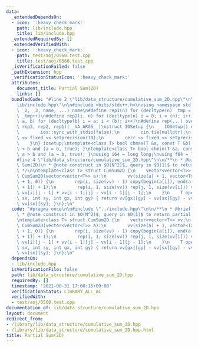 ```yaml
---
data:
  _extendedDependsOn:
  - icon: ':heavy_check_mark:'
    path: lib/include.hpp
    title: lib/include.hpp
  _extendedRequiredBy: []
  _extendedVerifiedWith:
  - icon: ':heavy_check_mark:'
    path: test/aoj/0560.test.cpp
    title: test/aoj/0560.test.cpp
  _isVerificationFailed: false
  _pathExtension: hpp
  _verificationStatusIcon: ':heavy_check_mark:'
  attributes:
    document_title: Partial Sum(2D)
    links: []
  bundledCode: "#line 2 \"lib/data_structure/cumulative_sum_2D.hpp\"\n\n#line 2 \"\
    lib/include.hpp\"\n\n#include <bits/stdc++.h>\nusing namespace std;\n#define overload3(_1,\
    \ _2, _3, name, ...) name\n#define rep1(n) for (decltype(n) _tmp = 0; _tmp < (n);\
    \ _tmp++)\n#define rep2(i, n) for (decltype(n) i = 0; i < (n); i++)\n#define rep3(i,\
    \ a, b) for (decltype(b) i = a; i < (b); i++)\n#define rep(...) overload3(__VA_ARGS__,\
    \ rep3, rep2, rep1)(__VA_ARGS__)\nstruct IOSetup {\n    IOSetup() noexcept {\n\
    \        ios::sync_with_stdio(false);\n        cin.tie(nullptr);\n        cout\
    \ << fixed << setprecision(10);\n        cerr << fixed << setprecision(10);\n\
    \    }\n} iosetup;\ntemplate<class T> bool chmax(T &a, const T &b) { return a\
    \ < b and (a = b, true); }\ntemplate<class T> bool chmin(T &a, const T &b) { return\
    \ a > b and (a = b, true); }\nusing i64 = long long;\nusing f64 = long double;\n\
    #line 4 \"lib/data_structure/cumulative_sum_2D.hpp\"\n\n/**\n * @brief Partial\
    \ Sum(2D)\n * @note construct in $O(N^2)$, query in $O(1)$ to return partial sum(2D)\n\
    \ */\n\ntemplate<class T> struct CumSum2D {\n    vector<vector<T>> vv;\n    explicit\
    \ CumSum2D(vector<vector<T>> a):\n        vv(size(a) + 1, vector<T>(size(a[0])\
    \ + 1, 0)) {\n        rep(i, size(vv) - 1) copy(begin(a[i]), end(a[i]), begin(vv[i\
    \ + 1]) + 1);\n        rep(i, 1, size(vv)) rep(j, 1, size(vv[i])) vv[i][j] +=\
    \ vv[i][j - 1] + vv[i - 1][j] - vv[i - 1][j - 1];\n    }\n    T operator()(int\
    \ sx, int sy, int gx, int gy) { return vv[gx][gy] - vv[sx][gy] - vv[gx][sy] +\
    \ vv[sx][sy]; }\n};\n"
  code: "#pragma once\n\n#include \"../include.hpp\"\n\n/**\n * @brief Partial Sum(2D)\n\
    \ * @note construct in $O(N^2)$, query in $O(1)$ to return partial sum(2D)\n */\n\
    \ntemplate<class T> struct CumSum2D {\n    vector<vector<T>> vv;\n    explicit\
    \ CumSum2D(vector<vector<T>> a):\n        vv(size(a) + 1, vector<T>(size(a[0])\
    \ + 1, 0)) {\n        rep(i, size(vv) - 1) copy(begin(a[i]), end(a[i]), begin(vv[i\
    \ + 1]) + 1);\n        rep(i, 1, size(vv)) rep(j, 1, size(vv[i])) vv[i][j] +=\
    \ vv[i][j - 1] + vv[i - 1][j] - vv[i - 1][j - 1];\n    }\n    T operator()(int\
    \ sx, int sy, int gx, int gy) { return vv[gx][gy] - vv[sx][gy] - vv[gx][sy] +\
    \ vv[sx][sy]; }\n};\n"
  dependsOn:
  - lib/include.hpp
  isVerificationFile: false
  path: lib/data_structure/cumulative_sum_2D.hpp
  requiredBy: []
  timestamp: '2021-08-31 17:00:15+09:00'
  verificationStatus: LIBRARY_ALL_AC
  verifiedWith:
  - test/aoj/0560.test.cpp
documentation_of: lib/data_structure/cumulative_sum_2D.hpp
layout: document
redirect_from:
- /library/lib/data_structure/cumulative_sum_2D.hpp
- /library/lib/data_structure/cumulative_sum_2D.hpp.html
title: Partial Sum(2D)
---
```

